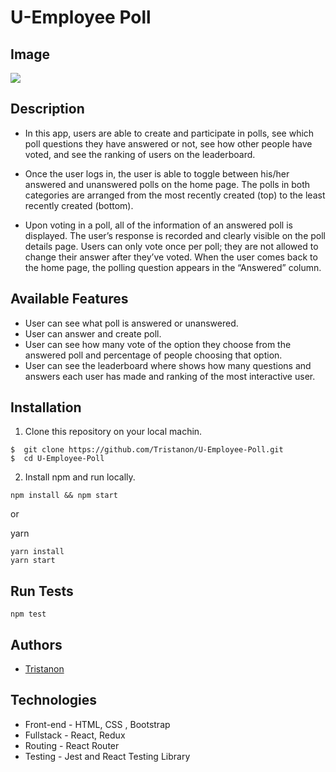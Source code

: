 # U-Employee Poll

## Image
![](https://user-images.githubusercontent.com/106542253/266894161-22c3f400-37e5-44de-9e75-314a60bdd9b2.png)

## Description
- In this app, users are able to create and participate in polls, see which poll questions they have answered or not, see how other people have voted, and see the ranking of users on the leaderboard.

- Once the user logs in, the user is able to toggle between his/her answered and unanswered polls on the home page. The polls in both categories are arranged from the most recently created (top) to the least recently created (bottom).

- Upon voting in a poll, all of the information of an answered poll is displayed. The user’s response is recorded and clearly visible on the poll details page. Users can only vote once per poll; they are not allowed to change their answer after they’ve voted. When the user comes back to the home page, the polling question appears in the “Answered” column.

## Available Features
- User can see what poll is answered or unanswered.
- User can answer and create poll.
- User can see how many vote of the option they choose from the answered poll and percentage of people choosing that option.
- User can see the leaderboard where shows how many questions and answers each user has made and ranking of the most interactive user.
  
## Installation
1. Clone this repository on your local machin.
```shell
$  git clone https://github.com/Tristanon/U-Employee-Poll.git
$  cd U-Employee-Poll
```
2. Install npm and run locally.
```shell
npm install && npm start
```
or

yarn
```
yarn install
yarn start
```
## Run Tests

```shell
npm test
```

## Authors
* [Tristanon](https://github.com/Tristanon)

## Technologies
- Front-end - HTML, CSS , Bootstrap
- Fullstack - React, Redux
- Routing - React Router
- Testing - Jest and React Testing Library
